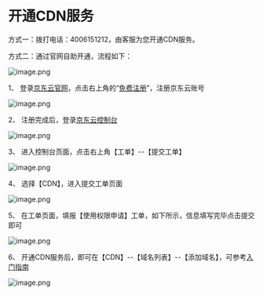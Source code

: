 # **开通CDN服务**

方式一：拨打电话：4006151212，由客服为您开通CDN服务。

方式二：通过官网自助开通，流程如下：

![image.png](https://img1.jcloudcs.com/cms/266a0834-5e5d-47db-9710-d01195b30bf520180117155324.png)

 1、       登录[京东云官网](https://www.jdcloud.com/cn/)，点击右上角的“[免费注册](https://user.jdcloud.com/register)”，注册京东云账号

![image.png](https://img1.jcloudcs.com/cms/750664a7-65c2-4f36-b443-d1ed4ff865e020180423110225.png)

2、       注册完成后，登录[京东云控制台](https://uc.jdcloud.com/login?returnUrl=https%3A%2F%2Fconsole.jcloud.com%2F)

![image.png](https://img1.jcloudcs.com/cms/346e283e-32d4-4c1c-a9a5-e7435452b58320180423110316.png)

3、       进入控制台页面，点击右上角【工单】--【提交工单】

![image.png](https://img1.jcloudcs.com/cms/fcc85488-7e97-4046-8623-2c5ea98f0af120180423110423.png)

4、       选择【CDN】，进入提交工单页面

![image.png](https://img1.jcloudcs.com/cms/e2340616-cee7-4ae5-a2cc-10e2cd77684d20180423110513.png)

5、       在工单页面，填报【使用权限申请】工单，如下所示，信息填写完毕点击提交即可

![image.png](https://img1.jcloudcs.com/cms/40c7cf69-7feb-4cea-86a4-2036abd0a89a20180423110737.png)

6、       开通CDN服务后，即可在【CDN】--【域名列表】--【添加域名】，可参考[入门指南](Getting-Started.md)

![image.png](https://img1.jcloudcs.com/cms/1057c887-2b25-4aaf-835c-3e5adf559b1020180423110839.png)

